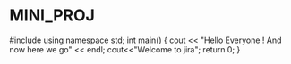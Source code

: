 # MINI_PROJ
#include<iostream>
using namespace std;
int main()
{
  cout << "Hello Everyone ! And now here we go" << endl;
  cout<<"Welcome to jira";
  return 0;
}

